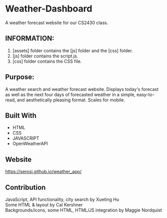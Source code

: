 # Weather-Dashboard

A weather forecast website for our CS2430 class.

## INFORMATION:

1. [assets] folder contains the [js] folder and the [css] folder.
2. [js] folder contains the script.js.
3. [css] folder contains the CSS file.

## Purpose:

A weather search and weather forecast website. Displays today's forecast as well as the next four days of forecasted weather in a simple, easy-to-read, and aesthetically pleasing format. Scales for mobile.

## Built With

- HTML
- CSS
- JAVASCRIPT
- OpenWeatherAPI

## Website

https://serosi.github.io/weather_app/

## Contribution

JavaScript, API functionality, city search by Xueting Hu  
Some HTML & layout by Cal Kershner  
Backgrounds/icons, some HTML, HTML/JS integration by Maggie Nordquist  
